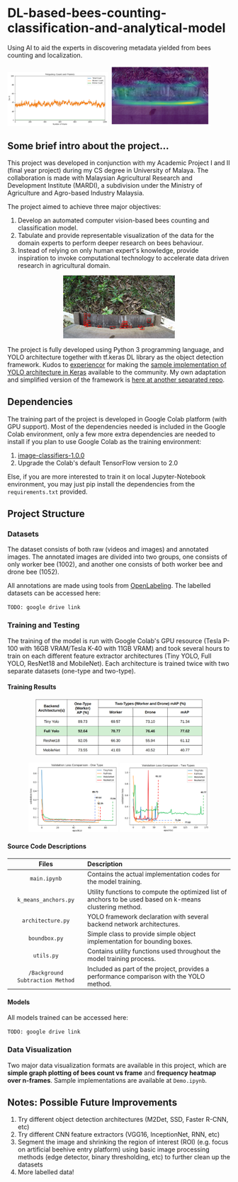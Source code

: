 # DL-based-bees-counting-classification-and-analytical-model
Using AI to aid the experts in discovering metadata yielded from bees counting and localization.

<img src="https://github.com/shinw97/DL-based-bees-counting-classification-and-analytical-model/blob/master/results/sample-count-graph.png" width="45%"/> <img src="https://github.com/shinw97/DL-based-bees-counting-classification-and-analytical-model/blob/master/results/sample-heatmap.png" width="45%"/>

## Some brief intro about the project...
This project was developed in conjunction with my Academic Project I and II (final year project) during my CS degree in University of Malaya. The collaboration is made with Malaysian Agricultural Research and Development Institute (MARDI), a subdivision under the Ministry of Agriculture and Agro-based Industry Malaysia. 

The project aimed to achieve three major objectives:

1. Develop an automated computer vision-based bees counting and classification model.
2. Tabulate and provide representable visualization of the data for the domain experts to perform deeper research on bees behaviour.
3. Instead of relying on only human expert's knowledge, provide inspiration to invoke computational technology to accelerate data driven research in agricultural domain.

<p align="center">
<img src="https://github.com/shinw97/DL-based-bees-counting-classification-and-analytical-model/blob/master/results/sample-detection.png" width="50%"/>
</p>

The project is fully developed using Python 3 programming language, and YOLO architecture together with tf.keras DL library as the object detection framework. Kudos to [experiencor](https://github.com/experiencor) for making the [sample implementation of YOLO architecture in Keras](https://github.com/experiencor/keras-yolo2) available to the community. My own adaptation and simplified version of the framework is [here at another separated repo](https://github.com/shinw97/simplified-yolo-in-keras).

## Dependencies
The training part of the project is developed in Google Colab platform (with GPU support). Most of the dependencies needed is included in the Google Colab environment, only a few more extra dependencies are needed to install if you plan to use Google Colab as the training environment:

1. [image-classifiers-1.0.0](https://pypi.org/project/image-classifiers/)
2. Upgrade the Colab's default TensorFlow version to 2.0

Else, if you are more interested to train it on local Jupyter-Notebook environment, you may just pip install the dependencies from the `requirements.txt` provided.

## Project Structure
### Datasets
The dataset consists of both raw (videos and images) and annotated images. The annotated images are divided into two groups, one consists of only worker bee (1002), and another one consists of both worker bee and drone bee (1052). 

All annotations are made using tools from [OpenLabeling](https://github.com/Cartucho/OpenLabeling). The labelled datasets can be accessed here:

`TODO: google drive link`

### Training and Testing
The training of the model is run with Google Colab's GPU resource (Tesla P-100 with 16GB VRAM/Tesla K-40 with 11GB VRAM) and took several hours to train on each different feature extractor architectures (Tiny YOLO, Full YOLO, ResNet18 and MobileNet). Each architecture is trained twice with two separate datasets (one-type and two-type). 

#### Training Results
<p align="center">
<img src="https://github.com/shinw97/DL-based-bees-counting-classification-and-analytical-model/blob/master/results/results-table.png" width="75%"/>
</p>

<p align="center">
<img src="https://github.com/shinw97/DL-based-bees-counting-classification-and-analytical-model/blob/master/results/one-type-validation-loss-mAP.png" width="40%"/>
<img src="https://github.com/shinw97/DL-based-bees-counting-classification-and-analytical-model/blob/master/results/two-types-validation-loss-mAP.png" width="40%"/>
</p>

#### Source Code Descriptions

| Files           | Description |
|:-------------:| :------------------------------------------|
| `main.ipynb` | Contains the actual implementation codes for the model training. |
| `k_means_anchors.py`| Utility functions to compute the optimized list of anchors to be used based on k-means clustering method. |
| `architecture.py` | YOLO framework declaration with several backend network architectures. |
| `boundbox.py` | Simple class to provide simple object implementation for bounding boxes. |
| `utils.py` | Contains utility functions used throughout the model training process. |
| `/Background Subtraction Method` | Included as part of the project, provides a performance comparison with the YOLO method.|


#### Models
All models trained can be accessed here:

`TODO: google drive link`

### Data Visualization
Two major data visualization formats are available in this project, which are **simple graph plotting of bees count vs frame** and **frequency heatmap over n-frames**. Sample implementations are available at `Demo.ipynb`.

## Notes: Possible Future Improvements

1. Try different object detection architectures (M2Det, SSD, Faster R-CNN, etc)
2. Try different CNN feature extractors (VGG16, InceptionNet, RNN, etc)
3. Segment the image and shrinking the region of interest (ROI) (e.g. focus on artificial beehive entry platform) using basic image processing methods (edge detector, binary thresholding, etc) to further clean up the datasets
4. More labelled data!
